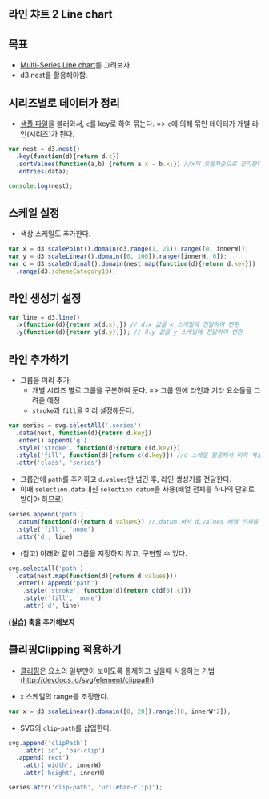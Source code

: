 라인 챠트 2 Line chart
---

목표
---
- [Multi-Series Line chart](https://bl.ocks.org/mbostock/3884955)를 그려보자.
- d3.nest를 활용해야함.

시리즈별로 데이터가 정리
---

- [샘플 파일](https://raw.githubusercontent.com/isc-visualization/isc-visualization-2017/master/08/sample/sample.line.json)을 불러와서, `c`를 key로 하여 묶는다. => `c`에 의해 묶인 데이터가 개별 라인(시리즈)가 된다.

```javascript
var nest = d3.nest()
  .key(function(d){return d.c})
  .sortValues(function(a,b) {return a.x - b.x;}) //x의 오름차순으로 정리한다.
  .entries(data);

console.log(nest);
```

스케일 설정
---

- 색상 스케일도 추가한다.

```javascript
var x = d3.scalePoint().domain(d3.range(1, 21)).range([0, innerW]);
var y = d3.scaleLinear().domain([0, 100]).range([innerH, 0]);
var c = d3.scaleOrdinal().domain(nest.map(function(d){return d.key}))
  .range(d3.schemeCategory10);
```

라인 생성기 설정
---

```javascript
var line = d3.line()
  .x(function(d){return x(d.x);}) // d.x 값을 x 스케일에 전달하여 변환
  .y(function(d){return y(d.y);}); // d.y 값을 y 스케일에 전달하여 변환
```

라인 추가하기
---

- 그룹을 미리 추가
  - 개별 시리즈 별로 그룹을 구분하여 둔다. => 그룹 안에 라인과 기타 요소들을 그려줄 예정
  - `stroke`과 `fill`을 미리 설정해둔다.

```javascript
var series = svg.selectAll('.series')
  .data(nest, function(d){return d.key})
  .enter().append('g')
  .style('stroke', function(d){return c(d.key)})
  .style('fill', function(d){return c(d.key)}) //c 스케일 활용해서 미리 색상 지정
  .attr('class', 'series')
```

- 그룹안에 `path`를 추가하고 `d.values`만 넘긴 후, 라인 생성기를 전달한다.
 - 이때 `selection.data`대신 `selection.datum`을 사용(배열 전체를 하나의 단위로 받아야 하므로)

```javascript
series.append('path')
  .datum(function(d){return d.values}) //.datum 써서 d.values 배열 전체를 하나의 단위로 받음
  .style('fill', 'none')
  .attr('d', line) 
```

- (참고) 아래와 같이 그룹을 지정하지 않고, 구현할 수 있다.

```javascript
svg.selectAll('path')
  .data(nest.map(function(d){return d.values}))
  .enter().append('path')
    .style('stroke', function(d){return c(d[0].c)})
    .style('fill', 'none')
    .attr('d', line)
```

**(실습) 축을 추가해보자**


클리핑Clipping 적용하기
---
- [클리핑](https://developer.mozilla.org/en-US/docs/Web/SVG/Tutorial/Clipping_and_masking)은 요소의 일부만이 보이도록 통제하고 싶을때 사용하는 기법 (http://devdocs.io/svg/element/clippath)


- `x` 스케일의 range를 조정한다.
```javascript
var x = d3.scaleLinear().domain([0, 20]).range([0, innerW*2]);
```

- SVG의 `clip-path`를 삽입한다.

```javascript
svg.append('clipPath')
    .attr('id', 'bar-clip')
  .append('rect')
    .attr('width', innerW)
    .attr('height', innerH)
```

```javascript
series.attr('clip-path', 'url(#bar-clip)');
```
